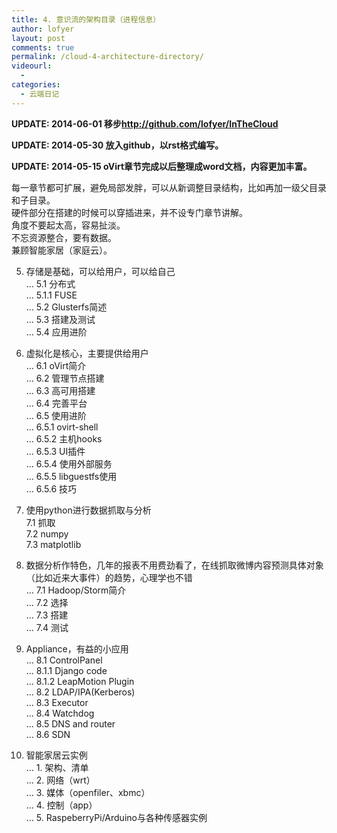 ```yaml
---
title: 4. 意识流的架构目录（进程信息）
author: lofyer
layout: post
comments: true
permalink: /cloud-4-architecture-directory/
videourl:
  - 
categories:
  - 云端日记
---
```

**UPDATE: 2014-06-01 移步<a href="http://github.com/lofyer/InTheCloud" title="http://github.com/lofyer/InTheCloud" target="_blank">http://github.com/lofyer/InTheCloud</a>**

**UPDATE: 2014-05-30 放入github，以rst格式编写。**

**UPDATE: 2014-05-15 oVirt章节完成以后整理成word文档，内容更加丰富。**

每一章节都可扩展，避免局部发胖，可以从新调整目录结构，比如再加一级父目录和子目录。  
硬件部分在搭建的时候可以穿插进来，并不设专门章节讲解。  
角度不要起太高，容易扯淡。  
不忘资源整合，要有数据。  
兼顾智能家居（家庭云）。

5. 存储是基础，可以给用户，可以给自己  
&#8230; 5.1 分布式  
&#8230; 5.1.1 FUSE  
&#8230; 5.2 Glusterfs简述  
&#8230; 5.3 搭建及测试  
&#8230; 5.4 应用进阶

6. 虚拟化是核心，主要提供给用户  
&#8230; 6.1 oVirt简介  
&#8230; 6.2 管理节点搭建  
&#8230; 6.3 高可用搭建  
&#8230; 6.4 完善平台  
&#8230; 6.5 使用进阶  
&#8230; 6.5.1 ovirt-shell  
&#8230; 6.5.2 主机hooks  
&#8230; 6.5.3 UI插件  
&#8230; 6.5.4 使用外部服务  
&#8230; 6.5.5 libguestfs使用  
&#8230; 6.5.6 技巧

7. 使用python进行数据抓取与分析  
7.1 抓取  
7.2 numpy  
7.3 matplotlib

8. 数据分析作特色，几年的报表不用费劲看了，在线抓取微博内容预测具体对象（比如近来大事件）的趋势，心理学也不错  
&#8230; 7.1 Hadoop/Storm简介  
&#8230; 7.2 选择  
&#8230; 7.3 搭建  
&#8230; 7.4 测试

9. Appliance，有益的小应用  
&#8230; 8.1 ControlPanel  
&#8230; 8.1.1 Django code  
&#8230; 8.1.2 LeapMotion Plugin  
&#8230; 8.2 LDAP/IPA(Kerberos)  
&#8230; 8.3 Executor  
&#8230; 8.4 Watchdog  
&#8230; 8.5 DNS and router  
&#8230; 8.6 SDN

10. 智能家居云实例  
&#8230; 1. 架构、清单  
&#8230; 2. 网络（wrt）  
&#8230; 3. 媒体（openfiler、xbmc）  
&#8230; 4. 控制（app）  
&#8230; 5. RaspeberryPi/Arduino与各种传感器实例